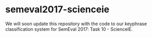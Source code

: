 # semeval2017-scienceie
We will soon update this repository with the code to our keyphrase classification system for SemEval 2017: Task 10 - ScienceIE.
